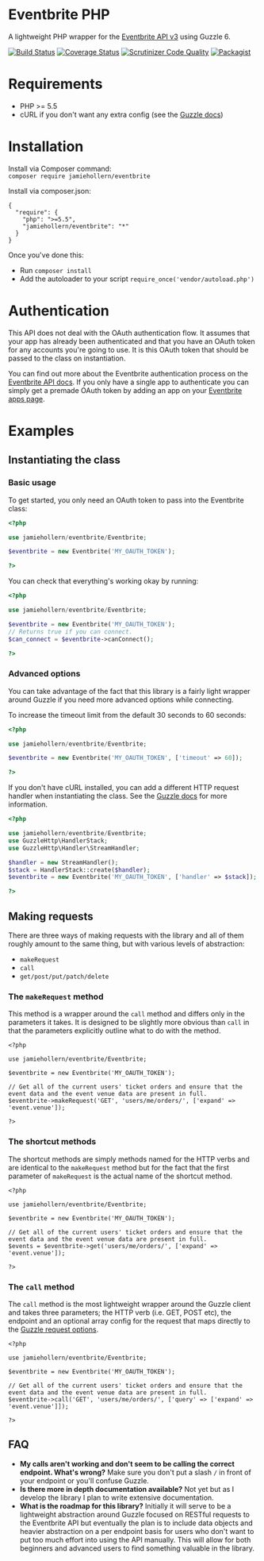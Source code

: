 # Eventbrite PHP
A lightweight PHP wrapper for the [Eventbrite API v3](https://www.eventbrite.co.uk/developer/v3/ "Eventbrite API developer docs") using Guzzle 6.

[![Build Status](https://travis-ci.org/jamiehollern/eventbrite.svg?branch=master)](https://travis-ci.org/jamiehollern/eventbrite)
[![Coverage Status](https://coveralls.io/repos/jamiehollern/eventbrite/badge.svg?branch=master&service=github)](https://coveralls.io/github/jamiehollern/eventbrite?branch=master)
[![Scrutinizer Code Quality](https://scrutinizer-ci.com/g/jamiehollern/eventbrite/badges/quality-score.png?b=master)](https://scrutinizer-ci.com/g/jamiehollern/eventbrite/?branch=master)
[![Packagist](https://img.shields.io/packagist/dt/jamiehollern/eventbrite.svg?maxAge=2592000)](https://packagist.org/packages/jamiehollern/eventbrite)

# Requirements
* PHP >= 5.5
* cURL if you don't want any extra config (see the [Guzzle docs](http://docs.guzzlephp.org/en/latest/faq.html#does-guzzle-require-curl))

# Installation
Install via Composer command:  
`composer require jamiehollern/eventbrite`

Install via composer.json:

```
{
  "require": {
    "php": ">=5.5",
    "jamiehollern/eventbrite": "*"
  }
}
```
Once you've done this:

* Run `composer install`
* Add the autoloader to your script `require_once('vendor/autoload.php')`

# Authentication

This API does not deal with the OAuth authentication flow. It assumes that your app has already been authenticated and that you have an OAuth token for any accounts you're going to use. It is this OAuth token that should be passed to the class on instantiation. 

You can find out more about the Eventbrite authentication process on the [Eventbrite API docs](https://www.eventbrite.co.uk/developer/v3/reference/authentication/). If you only have a single app to authenticate you can simply get a premade OAuth token by adding an app on your [Eventbrite apps page](https://www.eventbrite.co.uk/myaccount/apps/).

# Examples

## Instantiating the class
### Basic usage
To get started, you only need an OAuth token to pass into the Eventbrite class:

```php
<?php

use jamiehollern/eventbrite/Eventbrite;

$eventbrite = new Eventbrite('MY_OAUTH_TOKEN');

?>
```

You can check that everything's working okay by running:

```php
<?php

use jamiehollern/eventbrite/Eventbrite;

$eventbrite = new Eventbrite('MY_OAUTH_TOKEN');
// Returns true if you can connect.
$can_connect = $eventbrite->canConnect();

?>
```

### Advanced options
You can take advantage of the fact that this library is a fairly light wrapper around Guzzle if you need more advanced options while connecting.

To increase the timeout limit from the default 30 seconds to 60 seconds:

```php
<?php

use jamiehollern/eventbrite/Eventbrite;

$eventbrite = new Eventbrite('MY_OAUTH_TOKEN', ['timeout' => 60]);

?>
```

If you don't have cURL installed, you can add a different HTTP request handler when instantiating the class. See the [Guzzle docs](http://docs.guzzlephp.org/en/latest/handlers-and-middleware.html) for more information.

```php
<?php

use jamiehollern/eventbrite/Eventbrite;
use GuzzleHttp\HandlerStack;
use GuzzleHttp\Handler\StreamHandler;

$handler = new StreamHandler();
$stack = HandlerStack::create($handler);
$eventbrite = new Eventbrite('MY_OAUTH_TOKEN', ['handler' => $stack]);

?>
```

## Making requests

There are three ways of making requests with the library and all of them roughly amount to the same thing, but with various levels of abstraction:

* `makeRequest`
* `call`
* `get/post/put/patch/delete`


### The `makeRequest` method

This method is a wrapper around the `call` method and differs only in the parameters it takes. It is designed to be slightly more obvious than `call` in that the parameters explicitly outline what to do with the method.

```
<?php

use jamiehollern/eventbrite/Eventbrite;

$eventbrite = new Eventbrite('MY_OAUTH_TOKEN');

// Get all of the current users' ticket orders and ensure that the event data and the event venue data are present in full.
$eventbrite->makeRequest('GET', 'users/me/orders/', ['expand' => 'event.venue']);

?>
```

### The shortcut methods
The shortcut methods are simply methods named for the HTTP verbs and are identical to the `makeRequest` method but for the fact that the first parameter of `makeRequest` is the actual name of the shortcut method.

```
<?php

use jamiehollern/eventbrite/Eventbrite;

$eventbrite = new Eventbrite('MY_OAUTH_TOKEN');

// Get all of the current users' ticket orders and ensure that the event data and the event venue data are present in full.
$events = $eventbrite->get('users/me/orders/', ['expand' => 'event.venue']);

?>
```
### The `call` method

The `call` method is the most lightweight wrapper around the Guzzle client and takes three parameters; the HTTP verb (i.e. GET, POST etc), the endpoint and an optional array config for the request that maps directly to the [Guzzle request options](http://docs.guzzlephp.org/en/latest/request-options.html). 

```
<?php

use jamiehollern/eventbrite/Eventbrite;

$eventbrite = new Eventbrite('MY_OAUTH_TOKEN');

// Get all of the current users' ticket orders and ensure that the event data and the event venue data are present in full.
$eventbrite->call('GET', 'users/me/orders/', ['query' => ['expand' => 'event.venue']]);

?>
```

## FAQ
* __My calls aren't working and don't seem to be calling the correct endpoint. What's wrong?__ Make sure you don't put a slash `/` in front of your endpoint or you'll confuse Guzzle.
* __Is there more in depth documentation available?__ Not yet but as I develop the library I plan to write extensive documentation.
* __What is the roadmap for this library?__ Initially it will serve to be a lightweight abstraction around Guzzle focused on RESTful requests to the Eventbrite API but eventually the plan is to include data objects and heavier abstraction on a per endpoint basis for users who don't want to put too much effort into using the API manually. This will allow for both beginners and advanced users to find something valuable in the library.

